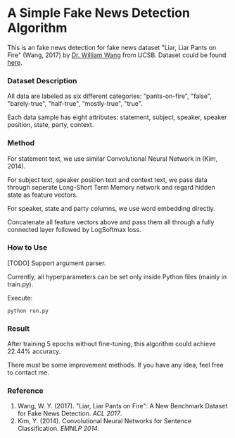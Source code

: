 # A Simple Fake News Detection Algorithm

This is an fake news detection for fake news dataset "Liar, Liar Pants on Fire" (Wang, 2017) by [Dr. William Wang](http://www.cs.ucsb.edu/~william/) from UCSB. Dataset could be found [here](http://www.cs.ucsb.edu/~william/data/liar_dataset.zip).

### Dataset Description

All data are labeled as six different categories: "pants-on-fire", "false", "barely-true", "half-true", "mostly-true", "true". 

Each data sample has eight attributes: statement, subject, speaker, speaker position, state, party, context.

### Method

For statement text, we use similar Convolutional Neural Network in (Kim, 2014).

For subject text, speaker position text and context text, we pass data through seperate Long-Short Term Memory network and regard hidden state as feature vectors.

For speaker, state and party columns, we use word embedding directly.

Concatenate all feature vectors above and pass them all through a fully connected layer followed by LogSoftmax loss.

### How to Use

[TODO] Support argument parser.

Currently, all hyperparameters can be set only inside Python files (mainly in train.py).

Execute:

```
python run.py
```

### Result

After training 5 epochs without fine-tuning, this algorithm could achieve 22.44% accuracy.

There must be some improvement methods. If you have any idea, feel free to contact me.

### Reference

1. Wang, W. Y. (2017). "Liar, Liar Pants on Fire": A New Benchmark Dataset for Fake News Detection. *ACL 2017*.
2. Kim, Y. (2014). Convolutional Neural Networks for Sentence Classification. *EMNLP 2014*.